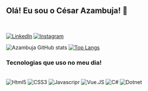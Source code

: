 ## Olá! Eu sou o César Azambuja! 👋
<br/>

[![Linkedln](https://img.shields.io/badge/LinkedIn-0077B5?style=for-the-badge&logo=linkedin&logoColor=white)](https://br.linkedin.com/in/eng-cesarazambuja)
[![Instagram](https://img.shields.io/badge/Instagram-E4405F?style=for-the-badge&logo=instagram&logoColor=white)](https://www.instagram.com/cesarazambuja_o/)

![Azambuja GitHub stats](https://github-readme-stats.vercel.app/api?username=CesarAzambuja&show_icons=true&theme=tokyonight)
[![Top Langs](https://github-readme-stats.vercel.app/api/top-langs/?username=CesarAzambuja&layout=compact)](https://github.com/anuraghazra/github-readme-stats)



### Tecnologias que uso no meu dia!

<divn style="display: inline_block"><br/>
<img align="center" alt="Html5" src="https://img.shields.io/badge/HTML5-E34F26?style=for-the-badge&logo=html5&logoColor=white"> 
<img align="center" alt="CSS3" src="https://img.shields.io/badge/CSS3-1572B6?style=for-the-badge&logo=css3&logoColor=white"> 
<img align="center" alt="Javascripr" src="https://img.shields.io/badge/JavaScript-F7DF1E?style=for-the-badge&logo=javascript&logoColor=black"> 
<img align="center" alt="Vue.JS" src="https://img.shields.io/badge/Vue.js-35495E?style=for-the-badge&logo=vue.js&logoColor=4FC08D"> 
<img align="center" alt="C#" src="https://img.shields.io/badge/C%23-239120?style=for-the-badge&logo=c-sharp&logoColor=white"> 
<img align="center" alt="Dotnet" src="https://img.shields.io/badge/.NET-5C2D91?style=for-the-badge&logo=.net&logoColor=white"> 

